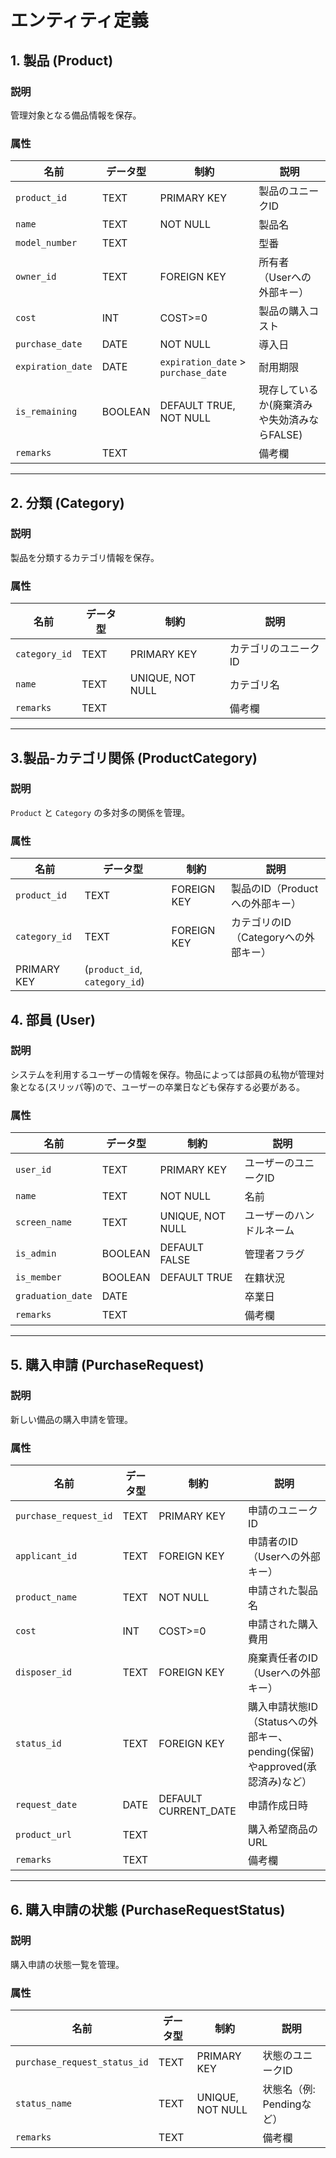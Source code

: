 # エンティティ定義

## 1. 製品 (Product)
### 説明
管理対象となる備品情報を保存。

### 属性
| 名前              | データ型 | 制約                                 | 説明                                        |
| ----------------- | -------- | ------------------------------------ | ------------------------------------------- |
| `product_id`      | TEXT     | PRIMARY KEY                          | 製品のユニークID                            |
| `name`            | TEXT     | NOT NULL                             | 製品名                                      |
| `model_number`    | TEXT     |                                      | 型番                                        |
| `owner_id`        | TEXT     | FOREIGN KEY                          | 所有者（Userへの外部キー）                  |
| `cost`            | INT      | COST>=0                              | 製品の購入コスト                            |
| `purchase_date`   | DATE     | NOT NULL                             | 導入日                                      |
| `expiration_date` | DATE     | `expiration_date` >  `purchase_date` | 耐用期限                                    |
| `is_remaining`    | BOOLEAN  | DEFAULT TRUE, NOT NULL               | 現存しているか(廃棄済みや失効済みならFALSE) |
| `remarks`         | TEXT     |                                      | 備考欄                                      |

---
## 2. 分類 (Category)
### 説明
製品を分類するカテゴリ情報を保存。

### 属性
| 名前          | データ型 | 制約             | 説明                 |
| ------------- | -------- | ---------------- | -------------------- |
| `category_id` | TEXT     | PRIMARY KEY      | カテゴリのユニークID |
| `name`        | TEXT     | UNIQUE, NOT NULL | カテゴリ名           |
| `remarks`     | TEXT     |                  | 備考欄               |
---

## 3.製品-カテゴリ関係 (ProductCategory)
### 説明
`Product` と `Category` の多対多の関係を管理。

### 属性
| 名前          | データ型                      | 制約        | 説明                                 |
| ------------- | ----------------------------- | ----------- | ------------------------------------ |
| `product_id`  | TEXT                          | FOREIGN KEY | 製品のID（Productへの外部キー）      |
| `category_id` | TEXT                          | FOREIGN KEY | カテゴリのID（Categoryへの外部キー） |
| PRIMARY KEY   | (`product_id`, `category_id`) |             |
## 4. 部員 (User)
### 説明
システムを利用するユーザーの情報を保存。物品によっては部員の私物が管理対象となる(スリッパ等)ので、ユーザーの卒業日なども保存する必要がある。

### 属性
| 名前              | データ型 | 制約             | 説明                     |
| ----------------- | -------- | ---------------- | ------------------------ |
| `user_id`         | TEXT     | PRIMARY KEY      | ユーザーのユニークID     |
| `name`            | TEXT     | NOT NULL         | 名前                     |
| `screen_name `    | TEXT     | UNIQUE, NOT NULL | ユーザーのハンドルネーム |
| `is_admin`        | BOOLEAN  | DEFAULT FALSE    | 管理者フラグ             |
| `is_member`       | BOOLEAN  | DEFAULT TRUE     | 在籍状況                 |
| `graduation_date` | DATE     |                  | 卒業日                   |
| `remarks`         | TEXT     |                  | 備考欄                   |


---

## 5. 購入申請 (PurchaseRequest)
### 説明
新しい備品の購入申請を管理。

### 属性
| 名前                  | データ型 | 制約                 | 説明                                                                        |
| --------------------- | -------- | -------------------- | --------------------------------------------------------------------------- |
| `purchase_request_id` | TEXT     | PRIMARY KEY          | 申請のユニークID                                                            |
| `applicant_id`        | TEXT     | FOREIGN KEY          | 申請者のID（Userへの外部キー）                                              |
| `product_name`        | TEXT     | NOT NULL             | 申請された製品名                                                            |
| `cost`                | INT      | COST>=0              | 申請された購入費用                                                          |
| `disposer_id`         | TEXT     | FOREIGN KEY          | 廃棄責任者のID（Userへの外部キー）                                          |
| `status_id`           | TEXT     | FOREIGN KEY          | 購入申請状態ID（Statusへの外部キー、pending(保留)やapproved(承認済み)など） |
| `request_date `       | DATE     | DEFAULT CURRENT_DATE | 申請作成日時                                                                |
| `product_url`         | TEXT     |                      | 購入希望商品のURL                                                           |
| `remarks`             | TEXT     |                      | 備考欄                                                                      |

---
## 6. 購入申請の状態 (PurchaseRequestStatus)
### 説明
購入申請の状態一覧を管理。

### 属性
| 名前                         | データ型 | 制約             | 説明                      |
| ---------------------------- | -------- | ---------------- | ------------------------- |
| `purchase_request_status_id` | TEXT     | PRIMARY KEY      | 状態のユニークID          |
| `status_name`                | TEXT     | UNIQUE, NOT NULL | 状態名（例: Pendingなど） |
| `remarks`                    | TEXT     |                  | 備考欄                    |





